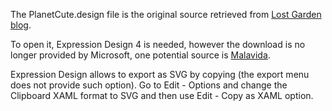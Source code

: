 The PlanetCute.design file is the original source retrieved from
[Lost Garden blog][source].

To open it, Expression Design 4 is needed, however the download is no longer provided
by Microsoft, one potential source is [Malavida][app].

Expression Design allows to export as SVG by copying (the export menu does not provide
such option). Go to Edit - Options and change the Clipboard XAML format to SVG and then
use Edit - Copy as XAML option.

[source]: https://lostgarden.home.blog/2007/05/12/dancs-miraculously-flexible-game-prototyping-tiles/
[app]: https://www.malavida.com/en/soft/expression-design/download
